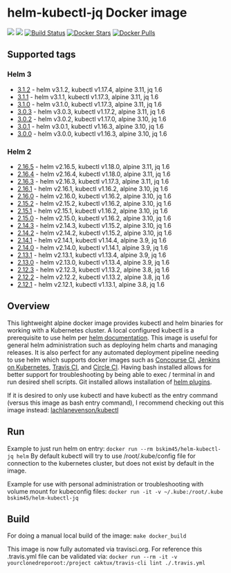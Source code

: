 # helm-kubectl-jq Docker image

[![](https://images.microbadger.com/badges/image/bskim45/helm-kubectl-jq.svg)](https://microbadger.com/images/bskim45/helm-kubectl-jq "Get your own image badge on microbadger.com")
[![](https://images.microbadger.com/badges/version/bskim45/helm-kubectl-jq.svg)](https://microbadger.com/images/bskim45/helm-kubectl-jq "Get your own version badge on microbadger.com")
[![Build Status](https://travis-ci.com/bskim45/docker-helm-kubectl-jq.svg?branch=master)](https://travis-ci.com/bskim45/docker-helm-kubectl-jq.svg)
[![Docker Stars](https://img.shields.io/docker/stars/bskim45/helm-kubectl-jq.svg?style=flat)](https://hub.docker.com/r/bskim45/helm-kubectl-jq/)
[![Docker Pulls](https://img.shields.io/docker/pulls/bskim45/helm-kubectl-jq.svg)]()

## Supported tags

### Helm 3

* [3.1.2](https://github.com/bskim45/docker-helm-kubectl-jq/releases/tag/3.1.2) - helm v3.1.2, kubectl v1.17.4, alpine 3.11, jq 1.6
* [3.1.1](https://github.com/bskim45/docker-helm-kubectl-jq/releases/tag/3.1.1) - helm v3.1.1, kubectl v1.17.3, alpine 3.11, jq 1.6
* [3.1.0](https://github.com/bskim45/docker-helm-kubectl-jq/releases/tag/3.1.0) - helm v3.1.0, kubectl v1.17.3, alpine 3.11, jq 1.6
* [3.0.3](https://github.com/bskim45/docker-helm-kubectl-jq/releases/tag/3.0.3) - helm v3.0.3, kubectl v1.17.2, alpine 3.11, jq 1.6
* [3.0.2](https://github.com/bskim45/docker-helm-kubectl-jq/releases/tag/3.0.2) - helm v3.0.2, kubectl v1.17.0, alpine 3.10, jq 1.6
* [3.0.1](https://github.com/bskim45/docker-helm-kubectl-jq/releases/tag/3.0.1) - helm v3.0.1, kubectl v1.16.3, alpine 3.10, jq 1.6
* [3.0.0](https://github.com/bskim45/docker-helm-kubectl-jq/releases/tag/3.0.0) - helm v3.0.0, kubectl v1.16.3, alpine 3.10, jq 1.6

### Helm 2

* [2.16.5](https://github.com/bskim45/docker-helm-kubectl-jq/releases/tag/2.16.5) - helm v2.16.5, kubectl v1.18.0, alpine 3.11, jq 1.6
* [2.16.4](https://github.com/bskim45/docker-helm-kubectl-jq/releases/tag/2.16.4) - helm v2.16.4, kubectl v1.18.0, alpine 3.11, jq 1.6
* [2.16.3](https://github.com/bskim45/docker-helm-kubectl-jq/releases/tag/2.16.3) - helm v2.16.3, kubectl v1.17.3, alpine 3.11, jq 1.6
* [2.16.1](https://github.com/bskim45/docker-helm-kubectl-jq/releases/tag/2.16.1) - helm v2.16.1, kubectl v1.16.2, alpine 3.10, jq 1.6
* [2.16.0](https://github.com/bskim45/docker-helm-kubectl-jq/releases/tag/2.16.0) - helm v2.16.0, kubectl v1.16.2, alpine 3.10, jq 1.6
* [2.15.2](https://github.com/bskim45/docker-helm-kubectl-jq/releases/tag/2.15.2) - helm v2.15.2, kubectl v1.16.2, alpine 3.10, jq 1.6
* [2.15.1](https://github.com/bskim45/docker-helm-kubectl-jq/releases/tag/2.15.1) - helm v2.15.1, kubectl v1.16.2, alpine 3.10, jq 1.6
* [2.15.0](https://github.com/bskim45/docker-helm-kubectl-jq/releases/tag/2.15.0) - helm v2.15.0, kubectl v1.16.2, alpine 3.10, jq 1.6
* [2.14.3](https://github.com/bskim45/docker-helm-kubectl-jq/releases/tag/2.14.3) - helm v2.14.3, kubectl v1.15.2, alpine 3.10, jq 1.6
* [2.14.2](https://github.com/bskim45/docker-helm-kubectl-jq/releases/tag/2.14.2) - helm v2.14.2, kubectl v1.15.2, alpine 3.10, jq 1.6
* [2.14.1](https://github.com/bskim45/docker-helm-kubectl-jq/releases/tag/2.14.1) - helm v2.14.1, kubectl v1.14.4, alpine 3.9, jq 1.6
* [2.14.0](https://github.com/bskim45/docker-helm-kubectl-jq/releases/tag/2.14.0) - helm v2.14.0, kubectl v1.14.1, alpine 3.9, jq 1.6
* [2.13.1](https://github.com/bskim45/docker-helm-kubectl-jq/releases/tag/2.13.1) - helm v2.13.1, kubectl v1.13.4, alpine 3.9, jq 1.6
* [2.13.0](https://github.com/bskim45/docker-helm-kubectl-jq/releases/tag/2.13.0) - helm v2.13.0, kubectl v1.13.4, alpine 3.9, jq 1.6
* [2.12.3](https://github.com/bskim45/docker-helm-kubectl-jq/releases/tag/2.12.3) - helm v2.12.3, kubectl v1.13.2, alpine 3.8, jq 1.6
* [2.12.2](https://github.com/bskim45/docker-helm-kubectl-jq/releases/tag/2.12.2) - helm v2.12.2, kubectl v1.13.2, alpine 3.8, jq 1.6
* [2.12.1](https://github.com/bskim45/docker-helm-kubectl-jq/releases/tag/2.12.1) - helm v2.12.1, kubectl v1.13.1, alpine 3.8, jq 1.6

## Overview

This lightweight alpine docker image provides kubectl and helm binaries for working with a Kubernetes cluster.  A local configured kubectl is a prerequisite to use helm per [helm documentation](https://github.com/kubernetes/helm/blob/master/docs/quickstart.md).  This image is useful for general helm administration such as deploying helm charts and managing releases. It is also perfect for any automated deployment pipeline needing to use helm which supports docker images such as [Concourse CI](https://concourse.ci), [Jenkins on Kubernetes](https://kubeapps.com/charts/stable/jenkins), [Travis CI](https://docs.travis-ci.com/user/docker/), and [Circle CI](https://circleci.com/integrations/docker/).  Having bash installed allows for better support for troubleshooting by being able to exec / terminal in and run desired shell scripts.  Git installed allows installation of [helm plugins](https://github.com/kubernetes/helm/blob/master/docs/plugins.md).

If it is desired to only use kubectl and have kubectl as the entry command (versus this image as bash entry command), I recommend checking out this image instead:
[lachlanevenson/kubectl](https://hub.docker.com/r/lachlanevenson/k8s-kubectl/)

## Run

Example to just run helm on entry:
`docker run --rm bskim45/helm-kubectl-jq helm`
By default kubectl will try to use /root/.kube/config file for connection to the kubernetes cluster, but does not exist by default in the image.

Example for use with personal administration or troubleshooting with volume mount for kubeconfig files:
`docker run -it -v ~/.kube:/root/.kube bskim45/helm-kubectl-jq`

## Build

For doing a manual local build of the image:
`make docker_build`

This image is now fully automated via travisci.org.
For reference this .travis.yml file can be validated via:
`docker run --rm -it -v yourclonedreporoot:/project caktux/travis-cli lint ./.travis.yml`

